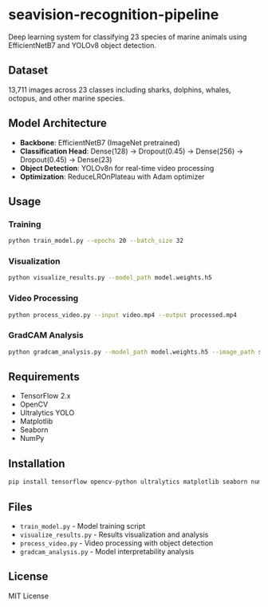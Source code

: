 # seavision-recognition-pipeline

Deep learning system for classifying 23 species of marine animals using EfficientNetB7 and YOLOv8 object detection.

## Dataset

13,711 images across 23 classes including sharks, dolphins, whales, octopus, and other marine species.

## Model Architecture

- **Backbone**: EfficientNetB7 (ImageNet pretrained)
- **Classification Head**: Dense(128) → Dropout(0.45) → Dense(256) → Dropout(0.45) → Dense(23)
- **Object Detection**: YOLOv8n for real-time video processing
- **Optimization**: ReduceLROnPlateau with Adam optimizer


## Usage

### Training
```bash
python train_model.py --epochs 20 --batch_size 32
```

### Visualization
```bash
python visualize_results.py --model_path model.weights.h5
```

### Video Processing
```bash
python process_video.py --input video.mp4 --output processed.mp4
```

### GradCAM Analysis
```bash
python gradcam_analysis.py --model_path model.weights.h5 --image_path sample.jpg
```

## Requirements

- TensorFlow 2.x
- OpenCV
- Ultralytics YOLO
- Matplotlib
- Seaborn
- NumPy

## Installation

```bash
pip install tensorflow opencv-python ultralytics matplotlib seaborn numpy
```

## Files

- `train_model.py` - Model training script
- `visualize_results.py` - Results visualization and analysis
- `process_video.py` - Video processing with object detection
- `gradcam_analysis.py` - Model interpretability analysis

## License

MIT License 
